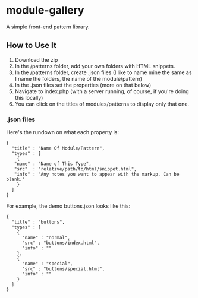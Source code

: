 module-gallery
==============

A simple front-end pattern library.

## How to Use It
1. Download the zip
2. In the /patterns folder, add your own folders with HTML snippets.
3. In the /patterns folder, create .json files (I like to name mine the same as I name the folders, the name of the module/pattern)
4. In the .json files set the properties (more on that below)
5. Navigate to index.php (with a server running, of course, if you're doing this locally)
6. You can click on the titles of modules/patterns to display only that one.

### .json files
Here's the rundown on what each property is:
```
{
  "title" : "Name Of Module/Pattern",
  "types" : [
    {
   "name" : "Name of This Type",
   "src"  : "relative/path/to/html/snippet.html",
   "info" : "Any notes you want to appear with the markup. Can be blank."
    }
  ]
}
```
For example, the demo buttons.json looks like this:
```
{
  "title" : "buttons",
  "types" : [
    {
      "name" : "normal",
      "src" : "buttons/index.html",
      "info" : ""
    },
    {
      "name" : "special",
      "src" : "buttons/special.html",
      "info" : ""
    }
  ]
}
```
